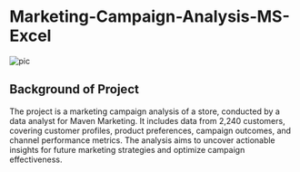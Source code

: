 # Marketing-Campaign-Analysis-MS-Excel
![pic](https://github.com/HafshaWahab/Marketing-Campaign-Analysis-MS-Excel/assets/152807534/0cba20a6-8c1b-4be8-8b53-3b509d9ac251)

## Background of Project 
The project is a marketing campaign analysis of a store, conducted by a data analyst for Maven Marketing. It includes data from 2,240 customers, covering customer profiles, product preferences, campaign outcomes, and channel performance metrics. The analysis aims to uncover actionable insights for future marketing strategies and optimize campaign effectiveness.
